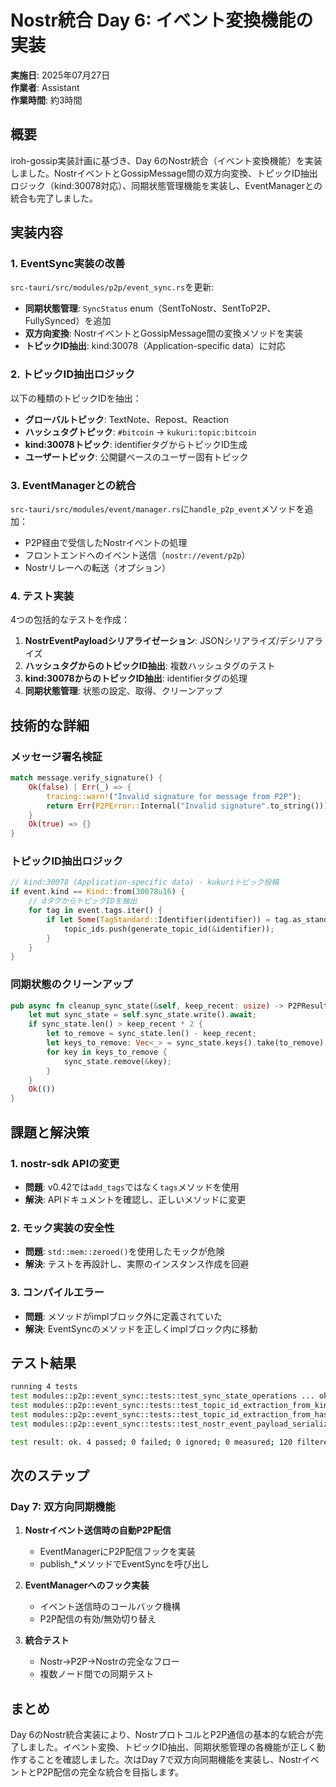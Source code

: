 # Nostr統合 Day 6: イベント変換機能の実装

**実施日**: 2025年07月27日  
**作業者**: Assistant  
**作業時間**: 約3時間

## 概要

iroh-gossip実装計画に基づき、Day 6のNostr統合（イベント変換機能）を実装しました。NostrイベントとGossipMessage間の双方向変換、トピックID抽出ロジック（kind:30078対応）、同期状態管理機能を実装し、EventManagerとの統合も完了しました。

## 実装内容

### 1. EventSync実装の改善

`src-tauri/src/modules/p2p/event_sync.rs`を更新:

- **同期状態管理**: `SyncStatus` enum（SentToNostr、SentToP2P、FullySynced）を追加
- **双方向変換**: NostrイベントとGossipMessage間の変換メソッドを実装
- **トピックID抽出**: kind:30078（Application-specific data）に対応

### 2. トピックID抽出ロジック

以下の種類のトピックIDを抽出：
- **グローバルトピック**: TextNote、Repost、Reaction
- **ハッシュタグトピック**: `#bitcoin` → `kukuri:topic:bitcoin`
- **kind:30078トピック**: identifierタグからトピックID生成
- **ユーザートピック**: 公開鍵ベースのユーザー固有トピック

### 3. EventManagerとの統合

`src-tauri/src/modules/event/manager.rs`に`handle_p2p_event`メソッドを追加：
- P2P経由で受信したNostrイベントの処理
- フロントエンドへのイベント送信（`nostr://event/p2p`）
- Nostrリレーへの転送（オプション）

### 4. テスト実装

4つの包括的なテストを作成：
1. **NostrEventPayloadシリアライゼーション**: JSONシリアライズ/デシリアライズ
2. **ハッシュタグからのトピックID抽出**: 複数ハッシュタグのテスト
3. **kind:30078からのトピックID抽出**: identifierタグの処理
4. **同期状態管理**: 状態の設定、取得、クリーンアップ

## 技術的な詳細

### メッセージ署名検証

```rust
match message.verify_signature() {
    Ok(false) | Err(_) => {
        tracing::warn!("Invalid signature for message from P2P");
        return Err(P2PError::Internal("Invalid signature".to_string()));
    }
    Ok(true) => {}
}
```

### トピックID抽出ロジック

```rust
// kind:30078 (Application-specific data) - kukuriトピック投稿
if event.kind == Kind::from(30078u16) {
    // dタグからトピックIDを抽出
    for tag in event.tags.iter() {
        if let Some(TagStandard::Identifier(identifier)) = tag.as_standardized() {
            topic_ids.push(generate_topic_id(&identifier));
        }
    }
}
```

### 同期状態のクリーンアップ

```rust
pub async fn cleanup_sync_state(&self, keep_recent: usize) -> P2PResult<()> {
    let mut sync_state = self.sync_state.write().await;
    if sync_state.len() > keep_recent * 2 {
        let to_remove = sync_state.len() - keep_recent;
        let keys_to_remove: Vec<_> = sync_state.keys().take(to_remove).cloned().collect();
        for key in keys_to_remove {
            sync_state.remove(&key);
        }
    }
    Ok(())
}
```

## 課題と解決策

### 1. nostr-sdk APIの変更
- **問題**: v0.42では`add_tags`ではなく`tags`メソッドを使用
- **解決**: APIドキュメントを確認し、正しいメソッドに変更

### 2. モック実装の安全性
- **問題**: `std::mem::zeroed()`を使用したモックが危険
- **解決**: テストを再設計し、実際のインスタンス作成を回避

### 3. コンパイルエラー
- **問題**: メソッドがimplブロック外に定義されていた
- **解決**: EventSyncのメソッドを正しくimplブロック内に移動

## テスト結果

```bash
running 4 tests
test modules::p2p::event_sync::tests::test_sync_state_operations ... ok
test modules::p2p::event_sync::tests::test_topic_id_extraction_from_kind_30078 ... ok
test modules::p2p::event_sync::tests::test_topic_id_extraction_from_hashtags ... ok
test modules::p2p::event_sync::tests::test_nostr_event_payload_serialization ... ok

test result: ok. 4 passed; 0 failed; 0 ignored; 0 measured; 120 filtered out
```

## 次のステップ

### Day 7: 双方向同期機能
1. **Nostrイベント送信時の自動P2P配信**
   - EventManagerにP2P配信フックを実装
   - publish_*メソッドでEventSyncを呼び出し

2. **EventManagerへのフック実装**
   - イベント送信時のコールバック機構
   - P2P配信の有効/無効切り替え

3. **統合テスト**
   - Nostr→P2P→Nostrの完全なフロー
   - 複数ノード間での同期テスト

## まとめ

Day 6のNostr統合実装により、NostrプロトコルとP2P通信の基本的な統合が完了しました。イベント変換、トピックID抽出、同期状態管理の各機能が正しく動作することを確認しました。次はDay 7で双方向同期機能を実装し、NostrイベントとP2P配信の完全な統合を目指します。